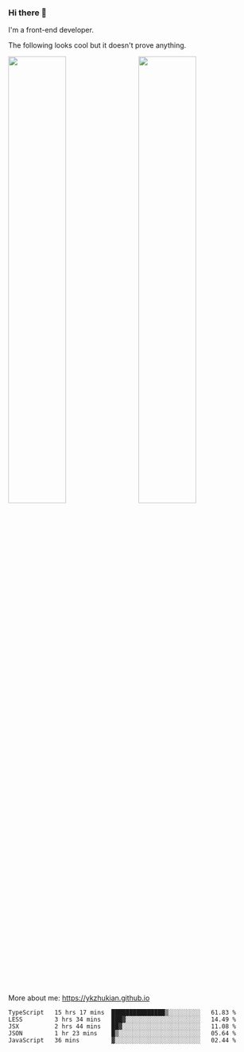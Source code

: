 ### Hi there 👋

I'm a front-end developer.

The following looks cool but it doesn't prove anything.

[<img align="right" width="48%" src="https://github-readme-stats.vercel.app/api?username=ykzhukian&show_icons=true&theme=dracula">](https://github.com/anuraghazra/github-readme-stats)

[<img width="48%" src="https://github-readme-stats.vercel.app/api/top-langs/?username=ykzhukian&layout=compact&theme=dracula">](https://github.com/anuraghazra/github-readme-stats)

More about me: 
https://ykzhukian.github.io

<!--START_SECTION:waka-->
```text
TypeScript   15 hrs 17 mins  ███████████████▒░░░░░░░░░   61.83 % 
LESS         3 hrs 34 mins   ███▓░░░░░░░░░░░░░░░░░░░░░   14.49 % 
JSX          2 hrs 44 mins   ██▓░░░░░░░░░░░░░░░░░░░░░░   11.08 % 
JSON         1 hr 23 mins    █▒░░░░░░░░░░░░░░░░░░░░░░░   05.64 % 
JavaScript   36 mins         ▓░░░░░░░░░░░░░░░░░░░░░░░░   02.44 % 
```
<!--END_SECTION:waka-->
